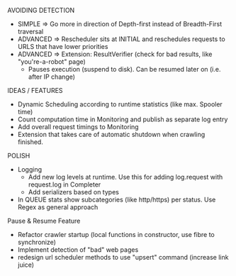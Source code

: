 AVOIDING DETECTION
+ SIMPLE => Go more in direction of Depth-first instead of Breadth-First traversal
+ ADVANCED => Rescheduler sits at INITIAL and reschedules requests to URLS that have lower priorities
+ ADVANCED => Extension: ResultVerifier (check for bad results, like "you're-a-robot" page)
  + Pauses execution (suspend to disk). Can be resumed later on (i.e. after IP change) 


IDEAS / FEATURES
 + Dynamic Scheduling according to runtime statistics (like max. Spooler time)
 + Count computation time in Monitoring and publish as separate log entry
 + Add overall request timings to Monitoring
 + Extension that takes care of automatic shutdown when crawling finished.
  
POLISH
 + Logging
   + Add new log levels at runtime. Use this for adding log.request with request.log in Completer
   + Add serializers based on types 
 + In QUEUE stats show subcategories (like http/https) per status. Use Regex as general approach
  
     
Pause & Resume Feature

+ Refactor crawler startup (local functions in constructor, use fibre to synchronize)
+ Implement detection of "bad" web pages
+ redesign url scheduler methods to use "upsert" command (increase link juice)